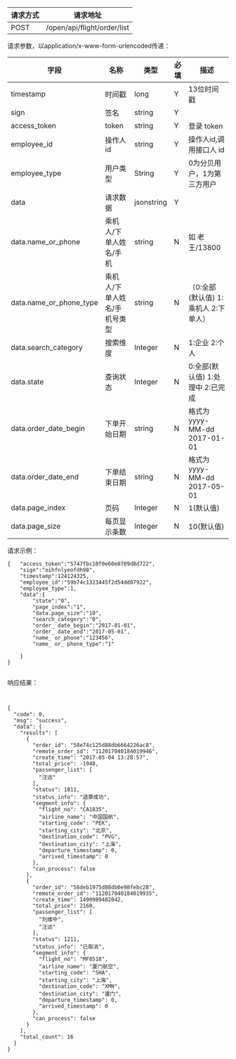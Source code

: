 请求方式|请求地址
----|---
POST|/open/api/flight/order/list

请求参数，以application/x-www-form-urlencoded传递：

字段|名称|类型|必填|描述
-----|-----|----|----|----
timestamp|时间戳 |long |Y|13位时间戳
sign|签名 |string |Y|
access_token|token | string |Y|登录 token
employee\_id| 操作人id|string |Y|操作人id,调用接口人 id
employee\_type| 用户类型|String|Y|0为分贝用户，1为第三方用户
data |请求数据| jsonstring |Y|
data.name\_or\_phone|乘机人/下单人姓名/手机|string|N| 如 老王/13800
data.name\_or\_phone\_type|乘机人/下单人姓名/手机号类型|string| N | （0:全部(默认值) 1:乘机人 2:下单人）
data.search\_category|搜索维度| Integer | N | 1:企业 2:个人
data.state|查询状态|Integer|N|  0:全部(默认值) 1:处理中 2:已完成
data.order\_date\_begin|下单开始日期|string| N |格式为 yyyy-MM-dd  2017-01-01
data.order\_date\_end|下单结束日期|string|N|格式为 yyyy-MM-dd 2017-05-01
data.page\_index|页码| Integer | N | 1(默认值)
data.page\_size|每页显示条数| Integer |N| 10(默认值)
请求示例：


```
{	"access_token":"5747fbc10f0e60e0709d8d722",
	"sign":"oihfnlyeofdh98",
	"timestamp":124124325,
	"employee_id":"59b74c1323445f2d54dd07922",
	"employee_type":1,
	"data":{
		"state":"0",
		"page_index":"1",
		"data.page_size":"10",
		"search_category":"0",
		"order_ date_begin":"2017-01-01",
		"order_ date_end":"2017-05-01",
		"name_ or_phone":"123456",
		"name_ or_ phone_type":"1"
				
	}
}


```



响应结果：

```


{  "code": 0,  "msg": "success",  "data": {    "results": [      {        "order_id": "58e74c125d88db6664226ac8",        "remote_order_id": "112017040184019946",        "create_time": "2017-05-04 13:28:57",        "total_price": -1948,        "passenger_list": [          "汪远"        ],        "status": 1811,        "status_info": "退票成功",        "segment_info": {          "flight_no": "CA1835",          "airline_name": "中国国航",          "starting_code": "PEK",          "starting_city": "北京",          "destination_code": "PVG",          "destination_city": "上海",          "departure_timestamp": 0,          "arrived_timestamp": 0        },        "can_process": false      },      {        "order_id": "58deb1975d88db0e98febc28",        "remote_order_id": "112017040184019935",        "create_time": 1490989482042,        "total_price": 2160,        "passenger_list": [          "刘维中",          "汪远"        ],        "status": 1211,        "status_info": "已取消",        "segment_info": {          "flight_no": "MF8518",          "airline_name": "厦门航空",          "starting_code": "SHA",          "starting_city": "上海",          "destination_code": "XMN",          "destination_city": "厦门",          "departure_timestamp": 0,          "arrived_timestamp": 0        },        "can_process": false      }    ],    "total_count": 16  }}


```


